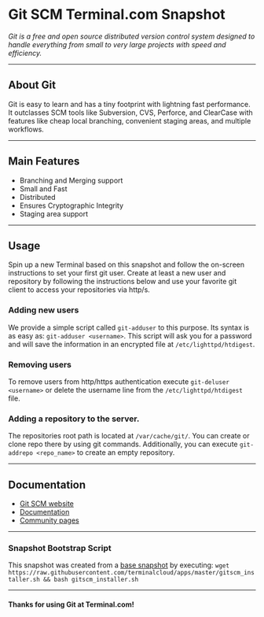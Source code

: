 # **Git SCM** Terminal.com Snapshot

*Git is a free and open source distributed version control system designed to handle everything from small to very large projects with speed and efficiency.*

---

## About Git

Git is easy to learn and has a tiny footprint with lightning fast performance. 
It outclasses SCM tools like Subversion, CVS, Perforce, and ClearCase with features like cheap local branching, convenient staging areas, and multiple workflows.

---

## Main Features

- Branching and Merging support
- Small and Fast
- Distributed
- Ensures Cryptographic Integrity 
- Staging area support

---

## Usage
Spin up a new Terminal based on this snapshot and follow the on-screen instructions to set your first git user.
Create at least a new user and repository by following the instructions below and use your favorite git client to access your repositories via http/s.

### Adding new users 
We provide a simple script called `git-adduser` to this purpose. Its syntax is as easy as: `git-adduser <username>`.
This script will ask you for a password and will save the information in an encrypted file at `/etc/lighttpd/htdigest`. 

### Removing users
To remove users from http/https authentication execute `git-deluser <username>` or delete the username line from the `/etc/lighttpd/htdigest` file.

### Adding a repository to the server.
The repositories root path is located at `/var/cache/git/`. You can create or clone repo there by using git commands.
Additionally, you can execute `git-addrepo <repo_name>` to create an empty repository.


---

## Documentation

- [Git SCM website](http://git-scm.com/)
- [Documentation](http://git-scm.com/doc)
- [Community pages](http://git-scm.com/community)

---

### Snapshot Bootstrap Script

This snapshot was created from a [base snapshot](https://www.terminal.com/tiny/FzpHiTXG1K) by executing:
`wget https://raw.githubusercontent.com/terminalcloud/apps/master/gitscm_installer.sh && bash gitscm_installer.sh`

---

#### Thanks for using Git at Terminal.com!
